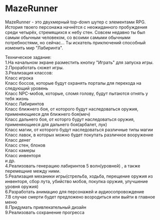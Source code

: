 # MazeRunner
> 
MazeRunner - это двухмерный top-down шутер с элементами RPG. История твоего персонажа начнётся с неожиданного пробуждения среди четырёх, стремящихся к небу стен. Совсем недавно ты был самым обычным человеком, со всоими самыми обычными потребностями, но сейчас... Ты искатель приключений способный изменить мир "Лабиринта".

Техническое задание:
<br>
1.На начальном экране разместить кнопку "Играть" для запуска игры.
<br>
2.Проработать сюжет игры.
<br>
3.Реализация классов:
<br>
  Класс игрока
  <br>
  Класс боссов, которые будут охранять порталы для перехода на следующий уровень
  <br>
  Класс NPC-мобов, которые, сломя голову, будут пытаются отнять у тебя жизнь
<br>
  Класс Лабиринтов
<br>
  Класс ближнего боя, от которого будут наследоваться оружия, применяющиеся для ближнего боя(меч)
<br>
  Класс дальнего боя, от которго будут наследоваться оружия, применяющиеся для дальнего боя(арбалет, лук)
<br>
  Класс магии, от которого будут наследоваться различные типы магии
<br>
  Класс лавок, в которых можно будет покупать различное вооружение
<br>
  Класс денег
<br>
  Класс стен, блоков
<br>
  Класс камеры
<br>
  Класс инвенторя
<br>
  и др.
<br>
4.Реализовать генерацию  лабиринтов 5 волн(уровней) , а также перемещние между ними.
<br>
5.Реализация механики игры(стрельба, ходьба, перещение оружия из инвенторя, сбор лута, убийство мобов, покупка оружия, улучшение уровня оружия)
<br>
6.Разработать анимацию для персонажей и аудиосопровождение
<br>
7.В случае смерти будет предложено возродиться или выйти в главное меню
<br>
8.Придумать привлекательный дизайн
<br>
9.Реализовать сохранение прогресса
